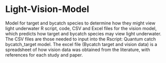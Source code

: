 # Light-Vision-Model
Model for target and bycatch species to determine how they might view light underwater
R script, code, CSV and Excel files for the vision model, which predicts how target and bycatch species may view light underwater. The CSV files are those needed to input into the Rscript: Quantum catch bycatch_target model. The excel file (Bycatch target and vision data) is a spreadsheet of how vision data was obtained from the literature, with references for each study and paper.
